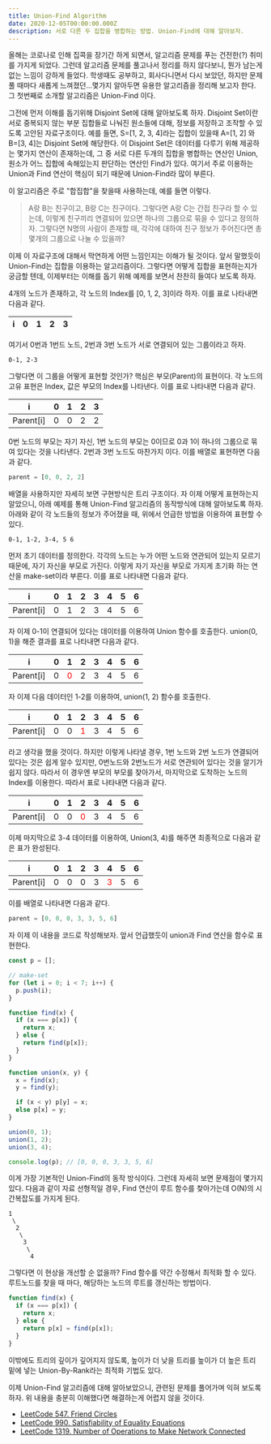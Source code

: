 ```yaml
---
title: Union-Find Algorithm
date: 2020-12-05T00:00:00.000Z
description: 서로 다른 두 집합을 병합하는 방법. Union-Find에 대해 알아보자.
---
```


올해는 코로나로 인해 집콕을 장기간 하게 되면서, 알고리즘 문제를 푸는 건전한(?) 취미를 가지게 되었다. 그런데 알고리즘 문제를 풀고나서 정리를 하지 않다보니, 뭔가
남는게 없는 느낌이 강하게 들었다. 학생때도 공부하고, 회사다니면서 다시 보았던, 하지만 문제 풀 때마다 새롭게 느껴졌던...몇가지 알아두면 유용한 알고리즘을 정리해 보고자
한다. 그 첫번째로 소개할 알고리즘은 Union-Find 이다. 

그전에 먼저 이해를 돕기위해 Disjoint Set에 대해 알아보도록 하자. Disjoint Set이란 서로 중복되지 않는 부분 집합들로 
나눠진 원소들에 대해, 정보를 저장하고 조작할 수 있도록 고안된 자료구조이다. 예를 들면, S=[1, 2, 3, 4]라는 집합이 있을때 A=[1, 2] 와 B=[3, 4]는 Disjoint Set에 해당한다.
이 Disjoint Set은 데이터를 다루기 위해 제공하는 몇가지 연산이 존재하는데, 그 중 서로 다른 두개의 집합을 병합하는 연산인 Union, 원소가 어느 집합에 속해있는지 판단하는 연산인 Find가
있다. 여기서 주로 이용하는 Union과 Find 연산이 핵심이 되기 때문에 Union-Find라 많이 부른다.

이 알고리즘은 주로 "합집합"을 찾을때 사용하는데, 예를 들면 이렇다.

> A랑 B는 친구이고, B랑 C는 친구이다. 그렇다면 A랑 C는 간접 친구라 할 수 있는데, 이렇게 친구끼리 연결되어 있으면 하나의 그룹으로 묶을 수 있다고 정의하자.
그렇다면 N명의 사람이 존재할 때, 각각에 대하여 친구 정보가 주어진다면 총 몇개의 그룹으로 나눌 수 있을까?

이제 이 자료구조에 대해서 막연하게 어떤 느낌인지는 이해가 될 것이다. 앞서 말했듯이 Union-Find는 집합을 이용하는 알고리즘이다. 그렇다면 어떻게 집합을 표현하는지가 궁금할 텐데,
이제부터는 이해를 돕기 위해 예제를 보면서 찬찬히 들여다 보도록 하자.

4개의 노드가 존재하고, 각 노드의 Index를 [0, 1, 2, 3]이라 하자. 이를 표로 나타내면 다음과 같다.

| i | 0 | 1 | 2 | 3 |  
|:---:|---|---|---|---|

여기서 0번과 1번드 노드, 2번과 3번 노드가 서로 연결되어 있는 그룹이라고 하자.
```
0-1, 2-3
```
그렇다면 이 그룹을 어떻게 표현할 것인가? 핵심은 부모(Parent)의 표현이다. 각 노드의 고유 표현은 Index, 값은 부모의 Index를 나타낸다.
이를 표로 나타내면 다음과 같다.

| i | 0 | 1 | 2 | 3 |  
|:---:|---|---|---|---|
| Parent[i] | 0 | 0 | 2 | 2 |
0번 노드의 부모는 자기 자신, 1번 노드의 부모는 0이므로 0과 1이 하나의 그룹으로 묶여 있다는 것을 나타낸다. 2번과 3번 노드도 마찬가지 이다.
이를 배열로 표현하면 다음과 같다.
```javascript
parent = [0, 0, 2, 2]
```
배열을 사용하지만 자세히 보면 구현방식은 트리 구조이다. 자 이제 어떻게 표현하는지 알았으니, 아래 예제를 통해 Union-Find 알고리즘의 동작방식에 대해 알아보도록 하자. 아래와 같이 각 노드들의 정보가 주어졌을 때,
위에서 언급한 방법을 이용하여 표현할 수 있다.
```
0-1, 1-2, 3-4, 5 6
```
먼저 초기 데이터를 정의한다. 각각의 노드는 누가 어떤 노드와 연관되어 있는지 모르기 때문에, 자기 자신을 부모로 가진다. 이렇게 자기 자신을 부모로 가지게 초기화 하는
연산을 make-set이라 부른다. 이를 표로 나타내면 다음과 같다.

| i | 0 | 1 | 2 | 3 | 4 | 5 | 6 |
|:---:|---|---|---|---|---|---|---|
| Parent[i] | 0 | 1 | 2 | 3 | 4 | 5 | 6 |

자 이제 0-1이 연결되어 있다는 데이터를 이용하여 Union 함수를 호출한다. union(0, 1)을 해준 결과를 표로 나타내면 다음과 같다.

| i | 0 | 1 | 2 | 3 | 4 | 5 | 6 |
|:---:|---|---|---|---|---|---|---|
| Parent[i] | 0 | <span style="color:red">0</span> | 2 | 3 | 4 | 5 | 6 |

자 이제 다음 데이터인 1-2를 이용하여, union(1, 2) 함수를 호출한다.

| i | 0 | 1 | 2 | 3 | 4 | 5 | 6 |
|:---:|---|---|---|---|---|---|---|
| Parent[i] | 0 | 0 | <span style="color:red">1</span> | 3 | 4 | 5 | 6 |

라고 생각을 했을 것이다. 하지만 이렇게 나타낼 경우, 1번 노드와 2번 노드가 연결되어 있다는 것은 쉽게 알수 있지만, 0번노드와 2번노드가 서로 연관되어 있다는 것을
알기가 쉽지 않다. 따라서 이 경우엔 부모의 부모를 찾아가서, 마지막으로 도착하는 노드의 Index를 이용한다. 따라서 표로 나타내면 다음과 같다.

| i | 0 | 1 | 2 | 3 | 4 | 5 | 6 |
|:---:|---|---|---|---|---|---|---|
| Parent[i] | 0 | 0 | <span style="color:red">0</span> | 3 | 4 | 5 | 6 |

이제 마지막으로 3-4 데이터를 이용하여, Union(3, 4)를 해주면 최종적으로 다음과 같은 표가 완성된다.

| i | 0 | 1 | 2 | 3 | 4 | 5 | 6 |
|:---:|---|---|---|---|---|---|---|
| Parent[i] | 0 | 0 | 0 | 3 | <span style="color:red">3</span> | 5 | 6 |

이를 배열로 나타내면 다음과 같다.
```javascript
parent = [0, 0, 0, 3, 3, 5, 6]
```

자 이제 이 내용을 코드로 작성해보자. 앞서 언급했듯이 union과 Find 연산을 함수로 표현한다.
```javascript
const p = [];

// make-set
for (let i = 0; i < 7; i++) {
  p.push(i);
}

function find(x) {
  if (x === p[x]) {
    return x;
  } else {
    return find(p[x]);
  }
}

function union(x, y) {
  x = find(x);
  y = find(y);

  if (x < y) p[y] = x;
  else p[x] = y;
}

union(0, 1);
union(1, 2);
union(3, 4);

console.log(p); // [0, 0, 0, 3, 3, 5, 6]
```

이게 가장 기본적인 Union-Find의 동작 방식이다. 그런데 자세히 보면 문제점이 몇가지 있다. 다음과 같이 자료 선형적일 경우, Find 연산이 루트 함수를 찾아가는데
O(N)의 시간복잡도를 가지게 된다.
```
1
 \
  2
   \
    3
     \ 
      4
```
그렇다면 이 현상을 개선할 순 없을까? Find 함수를 약간 수정해서 최적화 할 수 있다. 루트노드를 찾을 때 마다, 해당하는 노드의 루트를 갱신하는 방법이다.
```javascript
function find(x) {
  if (x === p[x]) {
    return x;
  } else {
    return p[x] = find(p[x]);
  }
}
```
이밖에도 트리의 깊이가 깊어지지 않도록, 높이가 더 낮을 트리를 높이가 더 높은 트리 밑에 넣는 Union-By-Rank라는 최적화 기법도 있다.

이제 Union-Find 알고리즘에 대해 알아보았으니, 관련된 문제를 풀어가며 익혀 보도록 하자. 위 내용을 충분히 이해했다면 해결하는게 어렵지 않을 것이다.
- [LeetCode 547. Friend Circles](https://leetcode.com/problems/friend-circles/)
- [LeetCode 990. Satisfiability of Equality Equations](https://leetcode.com/problems/satisfiability-of-equality-equations/)
- [LeetCode 1319. Number of Operations to Make Network Connected](https://leetcode.com/problems/number-of-operations-to-make-network-connected/)